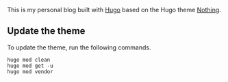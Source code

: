 This is my personal blog built with [Hugo](https://gohugo.io/) based on the Hugo theme [Nothing](https://github.com/person-c/Nothing).

## Update the theme

To update the theme, run the following commands.

```shell
hugo mod clean
hugo mod get -u 
hugo mod vendor 
```
